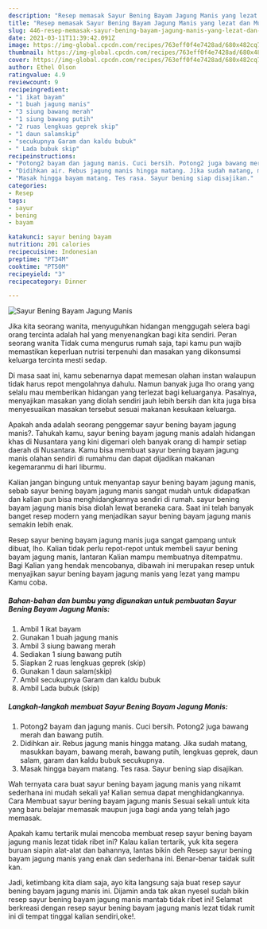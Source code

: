 ```yaml
---
description: "Resep memasak Sayur Bening Bayam Jagung Manis yang lezat dan Mudah Dibuat"
title: "Resep memasak Sayur Bening Bayam Jagung Manis yang lezat dan Mudah Dibuat"
slug: 446-resep-memasak-sayur-bening-bayam-jagung-manis-yang-lezat-dan-mudah-dibuat
date: 2021-03-11T11:39:42.091Z
image: https://img-global.cpcdn.com/recipes/763eff0f4e7428ad/680x482cq70/sayur-bening-bayam-jagung-manis-foto-resep-utama.jpg
thumbnail: https://img-global.cpcdn.com/recipes/763eff0f4e7428ad/680x482cq70/sayur-bening-bayam-jagung-manis-foto-resep-utama.jpg
cover: https://img-global.cpcdn.com/recipes/763eff0f4e7428ad/680x482cq70/sayur-bening-bayam-jagung-manis-foto-resep-utama.jpg
author: Ethel Olson
ratingvalue: 4.9
reviewcount: 9
recipeingredient:
- "1 ikat bayam"
- "1 buah jagung manis"
- "3 siung bawang merah"
- "1 siung bawang putih"
- "2 ruas lengkuas geprek skip"
- "1 daun salamskip"
- "secukupnya Garam dan kaldu bubuk"
- " Lada bubuk skip"
recipeinstructions:
- "Potong2 bayam dan jagung manis. Cuci bersih. Potong2 juga bawang merah dan bawang putih."
- "Didihkan air. Rebus jagung manis hingga matang. Jika sudah matang, masukkan bayam, bawang merah, bawang putih, lengkuas geprek, daun salam, garam dan kaldu bubuk secukupnya."
- "Masak hingga bayam matang. Tes rasa. Sayur bening siap disajikan."
categories:
- Resep
tags:
- sayur
- bening
- bayam

katakunci: sayur bening bayam 
nutrition: 201 calories
recipecuisine: Indonesian
preptime: "PT34M"
cooktime: "PT50M"
recipeyield: "3"
recipecategory: Dinner

---
```



![Sayur Bening Bayam Jagung Manis](https://img-global.cpcdn.com/recipes/763eff0f4e7428ad/680x482cq70/sayur-bening-bayam-jagung-manis-foto-resep-utama.jpg)

Jika kita seorang wanita, menyuguhkan hidangan menggugah selera bagi orang tercinta adalah hal yang menyenangkan bagi kita sendiri. Peran seorang  wanita Tidak cuma mengurus rumah saja, tapi kamu pun wajib memastikan keperluan nutrisi terpenuhi dan masakan yang dikonsumsi keluarga tercinta mesti sedap.

Di masa  saat ini, kamu sebenarnya dapat memesan olahan instan walaupun tidak harus repot mengolahnya dahulu. Namun banyak juga lho orang yang selalu mau memberikan hidangan yang terlezat bagi keluarganya. Pasalnya, menyajikan masakan yang diolah sendiri jauh lebih bersih dan kita juga bisa menyesuaikan masakan tersebut sesuai makanan kesukaan keluarga. 



Apakah anda adalah seorang penggemar sayur bening bayam jagung manis?. Tahukah kamu, sayur bening bayam jagung manis adalah hidangan khas di Nusantara yang kini digemari oleh banyak orang di hampir setiap daerah di Nusantara. Kamu bisa membuat sayur bening bayam jagung manis olahan sendiri di rumahmu dan dapat dijadikan makanan kegemaranmu di hari liburmu.

Kalian jangan bingung untuk menyantap sayur bening bayam jagung manis, sebab sayur bening bayam jagung manis sangat mudah untuk didapatkan dan kalian pun bisa menghidangkannya sendiri di rumah. sayur bening bayam jagung manis bisa diolah lewat beraneka cara. Saat ini telah banyak banget resep modern yang menjadikan sayur bening bayam jagung manis semakin lebih enak.

Resep sayur bening bayam jagung manis juga sangat gampang untuk dibuat, lho. Kalian tidak perlu repot-repot untuk membeli sayur bening bayam jagung manis, lantaran Kalian mampu membuatnya ditempatmu. Bagi Kalian yang hendak mencobanya, dibawah ini merupakan resep untuk menyajikan sayur bening bayam jagung manis yang lezat yang mampu Kamu coba.

<!--inarticleads1-->

##### Bahan-bahan dan bumbu yang digunakan untuk pembuatan Sayur Bening Bayam Jagung Manis:

1. Ambil 1 ikat bayam
1. Gunakan 1 buah jagung manis
1. Ambil 3 siung bawang merah
1. Sediakan 1 siung bawang putih
1. Siapkan 2 ruas lengkuas geprek (skip)
1. Gunakan 1 daun salam(skip)
1. Ambil secukupnya Garam dan kaldu bubuk
1. Ambil  Lada bubuk (skip)




<!--inarticleads2-->

##### Langkah-langkah membuat Sayur Bening Bayam Jagung Manis:

1. Potong2 bayam dan jagung manis. Cuci bersih. Potong2 juga bawang merah dan bawang putih.
1. Didihkan air. Rebus jagung manis hingga matang. Jika sudah matang, masukkan bayam, bawang merah, bawang putih, lengkuas geprek, daun salam, garam dan kaldu bubuk secukupnya.
1. Masak hingga bayam matang. Tes rasa. Sayur bening siap disajikan.




Wah ternyata cara buat sayur bening bayam jagung manis yang nikamt sederhana ini mudah sekali ya! Kalian semua dapat menghidangkannya. Cara Membuat sayur bening bayam jagung manis Sesuai sekali untuk kita yang baru belajar memasak maupun juga bagi anda yang telah jago memasak.

Apakah kamu tertarik mulai mencoba membuat resep sayur bening bayam jagung manis lezat tidak ribet ini? Kalau kalian tertarik, yuk kita segera buruan siapin alat-alat dan bahannya, lantas bikin deh Resep sayur bening bayam jagung manis yang enak dan sederhana ini. Benar-benar taidak sulit kan. 

Jadi, ketimbang kita diam saja, ayo kita langsung saja buat resep sayur bening bayam jagung manis ini. Dijamin anda tak akan nyesel sudah bikin resep sayur bening bayam jagung manis mantab tidak ribet ini! Selamat berkreasi dengan resep sayur bening bayam jagung manis lezat tidak rumit ini di tempat tinggal kalian sendiri,oke!.

